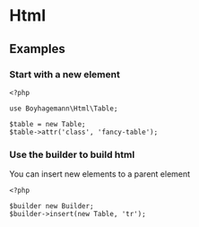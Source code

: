 
Html
====


## Examples

### Start with a new element
```
<?php

use Boyhagemann\Html\Table;

$table = new Table;
$table->attr('class', 'fancy-table');
```

### Use the builder to build html
You can insert new elements to a parent element
```
<?php

$builder new Builder;
$builder->insert(new Table, 'tr');
```

